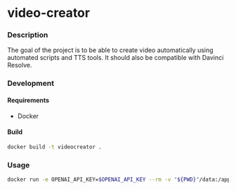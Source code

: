 # video-creator

### Description

The goal of the project is to be able to create video automatically using automated scripts and TTS tools.
It should also be compatible with Davinci Resolve.

### Development

#### Requirements

- Docker

#### Build

```bash
docker build -t videocreator .
```

### Usage

```bash
docker run -e OPENAI_API_KEY=$OPENAI_API_KEY --rm -v "${PWD}"/data:/app/data videocreator
```
